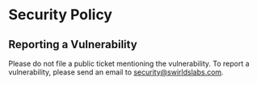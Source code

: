 # Security Policy

## Reporting a Vulnerability

Please do not file a public ticket mentioning the vulnerability. To report a vulnerability, please send an email to <security@swirldslabs.com>.

